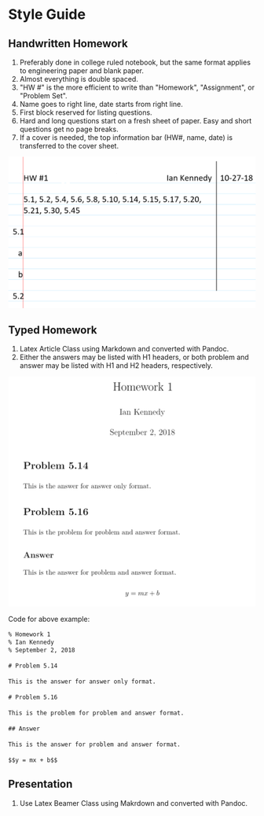 # Style Guide

## Handwritten Homework

1. Preferably done in college ruled notebook, but the same format applies to engineering paper and blank paper.
2. Almost everything is double spaced.
3. "HW #" is the more efficient to write than "Homework", "Assignment", or "Problem Set".
4. Name goes to right line, date starts from right line.
5. First block reserved for listing questions.
6. Hard and long questions start on a fresh sheet of paper. Easy and short questions get no page breaks.
7. If a cover is needed, the top information bar (HW#, name, date) is transferred to the cover sheet.

![Handwritten Homework Style Guide](handwritten_hw_style_guide.png)

## Typed Homework

1. Latex Article Class using Markdown and converted with Pandoc.
2. Either the answers may be listed with H1 headers, or both problem and answer may be listed with H1 and H2 headers, respectively.

![Typed Homework Style Guide](typed_hw_style_guide.png)

Code for above example:

```
% Homework 1
% Ian Kennedy
% September 2, 2018

# Problem 5.14

This is the answer for answer only format.

# Problem 5.16

This is the problem for problem and answer format.

## Answer

This is the answer for problem and answer format.

$$y = mx + b$$
```

## Presentation

1. Use Latex Beamer Class using Makrdown and converted with Pandoc.
